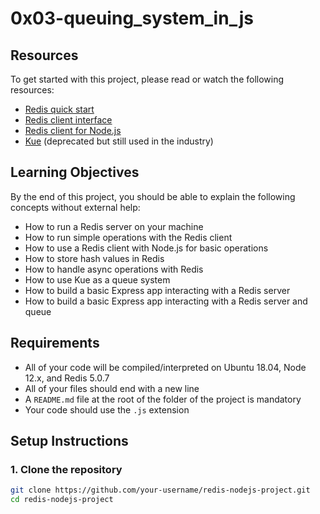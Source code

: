 # 0x03-queuing_system_in_js

## Resources
To get started with this project, please read or watch the following resources:
- [Redis quick start](https://redis.io/topics/quickstart)
- [Redis client interface](https://redis.io/topics/clients)
- [Redis client for Node.js](https://github.com/NodeRedis/node-redis)
- [Kue](https://github.com/Automattic/kue) (deprecated but still used in the industry)

## Learning Objectives
By the end of this project, you should be able to explain the following concepts without external help:
- How to run a Redis server on your machine
- How to run simple operations with the Redis client
- How to use a Redis client with Node.js for basic operations
- How to store hash values in Redis
- How to handle async operations with Redis
- How to use Kue as a queue system
- How to build a basic Express app interacting with a Redis server
- How to build a basic Express app interacting with a Redis server and queue

## Requirements
- All of your code will be compiled/interpreted on Ubuntu 18.04, Node 12.x, and Redis 5.0.7
- All of your files should end with a new line
- A `README.md` file at the root of the folder of the project is mandatory
- Your code should use the `.js` extension

## Setup Instructions
### 1. Clone the repository
```sh
git clone https://github.com/your-username/redis-nodejs-project.git
cd redis-nodejs-project
